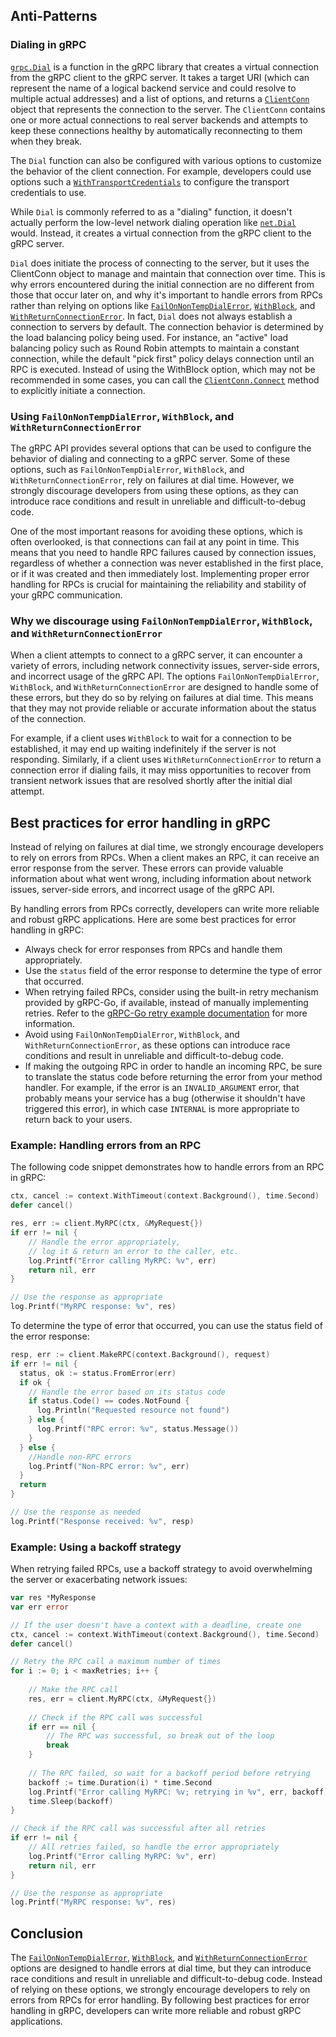 ## Anti-Patterns

### Dialing in gRPC
[`grpc.Dial`](https://pkg.go.dev/google.golang.org/grpc#Dial) is a function in
the gRPC library that creates a virtual connection from the gRPC client to the
gRPC server.  It takes a target URI (which can represent the name of a logical
backend service and could resolve to multiple actual addresses) and a list of
options, and returns a
[`ClientConn`](https://pkg.go.dev/google.golang.org/grpc#ClientConn) object that
represents the connection to the server. The `ClientConn` contains one or more
actual connections to real server backends and attempts to keep these
connections healthy by automatically reconnecting to them when they break.

The `Dial` function can also be configured with various options to customize the
behavior of the client connection. For example, developers could use options
such a
[`WithTransportCredentials`](https://pkg.go.dev/google.golang.org/grpc#WithTransportCredentials)
to configure the transport credentials to use.

While `Dial` is commonly referred to as a "dialing" function, it doesn't
actually perform the low-level network dialing operation like
[`net.Dial`](https://pkg.go.dev/net#Dial) would.  Instead, it creates a virtual
connection from the gRPC client to the gRPC server.

`Dial` does initiate the process of connecting to the server, but it uses the
ClientConn object to manage and maintain that connection over time. This is why
errors encountered during the initial connection are no different from those
that occur later on, and why it's important to handle errors from RPCs rather
than relying on options like
[`FailOnNonTempDialError`](https://pkg.go.dev/google.golang.org/grpc#FailOnNonTempDialError),
[`WithBlock`](https://pkg.go.dev/google.golang.org/grpc#WithBlock), and
[`WithReturnConnectionError`](https://pkg.go.dev/google.golang.org/grpc#WithReturnConnectionError).
In fact, `Dial` does not always establish a connection to servers by default.
The connection behavior is determined by the load balancing policy being used.
For instance, an "active" load balancing policy such as Round Robin attempts to
maintain a constant connection, while the default "pick first" policy delays
connection until an RPC is executed. Instead of using the WithBlock option, which
may not be recommended in some cases, you can call the
[`ClientConn.Connect`](https://pkg.go.dev/google.golang.org/grpc#ClientConn.Connect)
method to explicitly initiate a connection.

### Using `FailOnNonTempDialError`, `WithBlock`, and `WithReturnConnectionError`

The gRPC API provides several options that can be used to configure the behavior
of dialing and connecting to a gRPC server. Some of these options, such as
`FailOnNonTempDialError`, `WithBlock`, and `WithReturnConnectionError`, rely on
failures at dial time. However, we strongly discourage developers from using
these options, as they can introduce race conditions and result in unreliable
and difficult-to-debug code.

One of the most important reasons for avoiding these options, which is often
overlooked, is that connections can fail at any point in time. This means that
you need to handle RPC failures caused by connection issues, regardless of
whether a connection was never established in the first place, or if it was
created and then immediately lost.  Implementing proper error handling for RPCs
is crucial for maintaining the reliability and stability of your gRPC
communication.

###  Why we discourage using `FailOnNonTempDialError`, `WithBlock`, and `WithReturnConnectionError`

When a client attempts to connect to a gRPC server, it can encounter a variety
of errors, including network connectivity issues, server-side errors, and
incorrect usage of the gRPC API. The options `FailOnNonTempDialError`,
`WithBlock`, and `WithReturnConnectionError` are designed to handle some of
these errors, but they do so by relying on failures at dial time. This means
that they may not provide reliable or accurate information about the status of
the connection.

For example, if a client uses `WithBlock` to wait for a connection to be
established, it may end up waiting indefinitely if the server is not responding.
Similarly, if a client uses `WithReturnConnectionError` to return a connection
error if dialing fails, it may miss opportunities to recover from transient
network issues that are resolved shortly after the initial dial attempt.

## Best practices for error handling in gRPC

Instead of relying on failures at dial time, we strongly encourage developers to
rely on errors from RPCs. When a client makes an RPC, it can receive an error
response from the server. These errors can provide valuable information about
what went wrong, including information about network issues, server-side errors,
and incorrect usage of the gRPC API.

By handling errors from RPCs correctly, developers can write more reliable and
robust gRPC applications. Here are some best practices for error handling in
gRPC:

- Always check for error responses from RPCs and handle them appropriately.  
- Use the `status` field of the error response to determine the type of error that
  occurred.
- When retrying failed RPCs, consider using the built-in retry mechanism
  provided by gRPC-Go, if available, instead of manually implementing retries.
  Refer to the [gRPC-Go retry example
  documentation](https://github.com/grpc/grpc-go/blob/master/examples/features/retry/README.md)
  for more information.
- Avoid using `FailOnNonTempDialError`, `WithBlock`, and
  `WithReturnConnectionError`, as these options can introduce race conditions and
  result in unreliable and difficult-to-debug code.
- If making the outgoing RPC in order to handle an incoming RPC, be sure to
  translate the status code before returning the error from your method handler.
  For example, if the error is an `INVALID_ARGUMENT` error, that probably means
  your service has a bug (otherwise it shouldn't have triggered this error), in
  which case `INTERNAL` is more appropriate to return back to your users.

### Example: Handling errors from an RPC

The following code snippet demonstrates how to handle errors from an RPC in
gRPC:

```go 
ctx, cancel := context.WithTimeout(context.Background(), time.Second)
defer cancel()

res, err := client.MyRPC(ctx, &MyRequest{})
if err != nil {
    // Handle the error appropriately,
    // log it & return an error to the caller, etc.
    log.Printf("Error calling MyRPC: %v", err)
    return nil, err
}

// Use the response as appropriate 
log.Printf("MyRPC response: %v", res)
```

To determine the type of error that occurred, you can use the status field of
the error response:


```go
resp, err := client.MakeRPC(context.Background(), request) 
if err != nil {
  status, ok := status.FromError(err) 
  if ok {
    // Handle the error based on its status code 
    if status.Code() == codes.NotFound {
      log.Println("Requested resource not found")
    } else {
      log.Printf("RPC error: %v", status.Message())
    }
  } else {
    //Handle non-RPC errors 
    log.Printf("Non-RPC error: %v", err)
  }
  return
}        

// Use the response as needed 
log.Printf("Response received: %v", resp) 
```

### Example: Using a backoff strategy


When retrying failed RPCs, use a backoff strategy to avoid overwhelming the
server or exacerbating network issues:


```go 
var res *MyResponse
var err error

// If the user doesn't have a context with a deadline, create one
ctx, cancel := context.WithTimeout(context.Background(), time.Second)
defer cancel()

// Retry the RPC call a maximum number of times
for i := 0; i < maxRetries; i++ {
    
    // Make the RPC call
    res, err = client.MyRPC(ctx, &MyRequest{})
    
    // Check if the RPC call was successful
    if err == nil {
        // The RPC was successful, so break out of the loop
        break
    }
    
    // The RPC failed, so wait for a backoff period before retrying
    backoff := time.Duration(i) * time.Second
    log.Printf("Error calling MyRPC: %v; retrying in %v", err, backoff)
    time.Sleep(backoff)
}

// Check if the RPC call was successful after all retries
if err != nil {
    // All retries failed, so handle the error appropriately
    log.Printf("Error calling MyRPC: %v", err)
    return nil, err
}

// Use the response as appropriate
log.Printf("MyRPC response: %v", res)
```


## Conclusion

The
[`FailOnNonTempDialError`](https://pkg.go.dev/google.golang.org/grpc#FailOnNonTempDialError),
[`WithBlock`](https://pkg.go.dev/google.golang.org/grpc#WithBlock), and
[`WithReturnConnectionError`](https://pkg.go.dev/google.golang.org/grpc#WithReturnConnectionError)
options are designed to handle errors at dial time, but they can introduce race
conditions and result in unreliable and difficult-to-debug code. Instead of
relying on these options, we strongly encourage developers to rely on errors
from RPCs for error handling. By following best practices for error handling in
gRPC, developers can write more reliable and robust gRPC applications.

